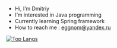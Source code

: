 - Hi, I’m Dmitriy
- I’m interested in Java programming
- Currently learning Spring framework
- How to reach me : eggnom@yandex.ru

<!---
e-number/e-number is a ✨ special ✨ repository because its `README.md` (this file) appears on your GitHub profile.
You can click the Preview link to take a look at your changes.
--->
[![Top Langs](https://github-readme-stats.vercel.app/api/top-langs/?username=anuraghazra&layout=compact)](https://github.com/anuraghazra/github-readme-stats)
